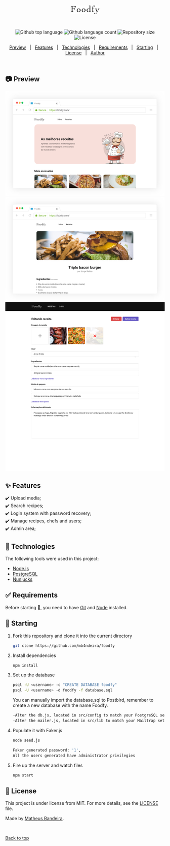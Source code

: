 <br>

<div align="center" id="top"> 
  <img src="public/assets/logo.png" alt="Foodfy" />

  &#xa0;
  
</div>

<p align="center">
  <img alt="Github top language" src="https://img.shields.io/github/languages/top/mb4ndeira/foodfy?color=f0db4f">

  <img alt="Github language count" src="https://img.shields.io/github/languages/count/mb4ndeira/foodfy?color=f0db4f">

  <img alt="Repository size" src="https://img.shields.io/github/repo-size/mb4ndeira/foodfy?color=fa8072">

  <img alt="License" src="https://img.shields.io/github/license/mb4ndeira/foodfy">
</p>

<p align="center">
  <a href="#preview">Preview</a> &#xa0; | &#xa0;
  <a href="#sparkles-features">Features</a> &#xa0; | &#xa0;
  <a href="#rocket-technologies">Technologies</a> &#xa0; | &#xa0;
  <a href="#white_check_mark-requirements">Requirements</a> &#xa0; | &#xa0;
  <a href="#checkered_flag-starting">Starting</a> &#xa0; | &#xa0;
  <a href="#memo-license">License</a> &#xa0; | &#xa0;
  <a href="https://github.com/mb4ndeira" target="_blank">Author</a> 
</p>

<br>

## 📷 Preview ##

<img src="assets/preview1.png" alt="showRecipe" />

<img src="assets/preview2.png" alt="showHome" />

<img src="assets/preview3.png" alt="showcreate" />

## :sparkles: Features ##

:heavy_check_mark: Upload media;\
:heavy_check_mark: Search recipes;\
:heavy_check_mark: Login system with password recovery;\
:heavy_check_mark: Manage recipes, chefs and users;\
:heavy_check_mark: Admin area;

## :rocket: Technologies ##

The following tools were used in this project:

- [Node.js](https://nodejs.org/en/)
- [PostgreSQL](https://www.postgresql.org/)
- [Nunjucks](https://mozilla.github.io/nunjucks/)  

## :white_check_mark: Requirements ##

Before starting :checkered_flag:, you need to have [Git](https://git-scm.com) and [Node](https://nodejs.org/en/) installed.

## :checkered_flag: Starting ##

1. Fork this repository and clone it into the current directory

   ```bash
   git clone https://github.com/mb4ndeira/foodfy
   ```

2. Install dependencies

   ```bash
   npm install
   ```

3. Set up the database

   ```bash
   psql -U <username> -c "CREATE DATABASE foodfy"
   psql -U <username> -d foodfy -f database.sql
   ```

   You can manually import the database.sql to Postbird, remember to create a new database with the name Foodfy.

   ```bash
   -Alter the db.js, located in src/config to match your PostgreSQL settings.    
   -Alter the mailer.js, located in src/lib to match your Mailtrap settings.  
   ```

4. Populate it with Faker.js

   ```bash
   node seed.js
   ```

   ```bash
   Faker generated password: '1',
   All the users generated have administrator privilegies
   ```

5. Fire up the server and watch files

   ```bash
   npm start
   ```

## :memo: License ##

This project is under license from MIT. For more details, see the [LICENSE](LICENSE.md) file.


Made by <a href="https://github.com/mb4ndeira" target="_blank">Matheus Bandeira</a>.

&#xa0;

<a href="#top">Back to top</a>
